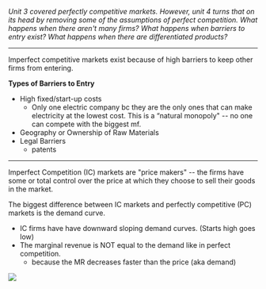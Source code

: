 *Unit 3 covered perfectly competitive markets. However, unit 4 turns that on its head by removing some of the assumptions of perfect competition. What happens when there aren't many firms? What happens when barriers to entry exist? What happens when there are differentiated products?*

---

Imperfect competitive markets exist because of high barriers to keep other firms from entering. 

**Types of Barriers to Entry**

* High fixed/start-up costs
	* Only one electric company bc they are the only ones that can make electricity at the lowest cost. This is a “natural monopoly" -- no one can compete with the biggest mf.
* Geography or Ownership of Raw Materials
* Legal Barriers
	* patents

---
Imperfect Competition (IC) markets are "price makers" -- the firms have some or total control over the price at which they choose to sell their goods in the market.

The biggest difference between IC markets and perfectly competitive (PC) markets is the demand curve. 

* IC firms have have downward sloping demand curves. (Starts high goes low)
* The marginal revenue is NOT equal to the demand like in perfect competition.
	* because the MR decreases faster than the price (aka demand)

**![](https://lh7-rt.googleusercontent.com/docsz/AD_4nXfweQAolilMZ5s5nkVV_AMb11gLcL6pMSpbAn2l1tD06b_1b0j86TZkfIozbAlMeDyk9_TrnIuWVJefa1xH0DSjzQ5cp1u0jDg6tg84VcnuZafgTr8HGL8Xds5cKZ8IDK3_x_ba?key=mVF1W1TrBFF1vodp-5EllQ)**



